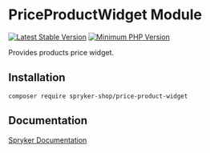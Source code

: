 # PriceProductWidget Module
[![Latest Stable Version](https://poser.pugx.org/spryker-shop/price-product-widget/v/stable.svg)](https://packagist.org/packages/spryker-shop/price-product-widget)
[![Minimum PHP Version](https://img.shields.io/badge/php-%3E%3D%208.2-8892BF.svg)](https://php.net/)

Provides products price widget.

## Installation

```
composer require spryker-shop/price-product-widget
```

## Documentation

[Spryker Documentation](https://docs.spryker.com)
